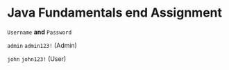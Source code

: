 # Java Fundamentals end Assignment
```Username``` **and** ```Password```

```admin``` ```admin123!``` (Admin)


```john``` ```john123!``` (User)
